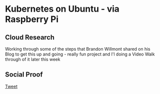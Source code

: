 
# Kubernetes on Ubuntu - via Raspberry Pi

## Cloud Research

Working through some of the steps that Brandon Willmont shared on his Blog to get this up and going - really fun project and I'l doing a Video Walk through of it later this week

## Social Proof



[Tweet](https://twitter.com/vAVF925/status/1336820707980873728)